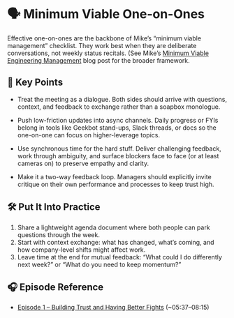 # 🗣️ Minimum Viable One-on-Ones

Effective one-on-ones are the backbone of Mike’s “minimum viable management” checklist.
They work best when they are deliberate conversations, not weekly status recitals.
(See Mike’s [Minimum Viable Engineering Management](https://mikemcquaid.com/minimum-viable-engineering-management/) blog post for the broader framework.

## 🔑 Key Points

- Treat the meeting as a dialogue.
  Both sides should arrive with questions, context, and feedback to exchange rather than a soapbox monologue.

- Push low-friction updates into async channels.
  Daily progress or FYIs belong in tools like Geekbot stand-ups, Slack threads, or docs so the one-on-one can focus on higher-leverage topics.

- Use synchronous time for the hard stuff.
  Deliver challenging feedback, work through ambiguity, and surface blockers face to face (or at least cameras on) to preserve empathy and clarity.

- Make it a two-way feedback loop.
  Managers should explicitly invite critique on their own performance and processes to keep trust high.

## 🛠️ Put It Into Practice

1. Share a lightweight agenda document where both people can park questions through the week.
2. Start with context exchange: what has changed, what’s coming, and how company-level shifts might affect work.
3. Leave time at the end for mutual feedback: “What could I do differently next week?” or “What do you need to keep momentum?”

## 🎧 Episode Reference

- [Episode 1 – Building Trust and Having Better Fights](https://www.youtube.com/watch?v=JZSePIKgAaw&list=PLdx6vnBOYrMZw3ZHjJJyItqQuZQhTIzhc) (~05:37–08:15)
